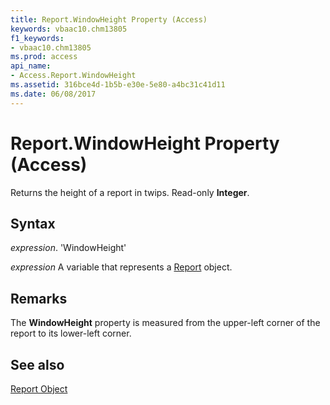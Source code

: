 ```yaml
---
title: Report.WindowHeight Property (Access)
keywords: vbaac10.chm13805
f1_keywords:
- vbaac10.chm13805
ms.prod: access
api_name:
- Access.Report.WindowHeight
ms.assetid: 316bce4d-1b5b-e30e-5e80-a4bc31c41d11
ms.date: 06/08/2017
---
```



# Report.WindowHeight Property (Access)

Returns the height of a report in twips. Read-only  **Integer**.


## Syntax

 _expression_. 'WindowHeight'

 _expression_ A variable that represents a [Report](./Access.Report.md) object.


## Remarks

The  **WindowHeight** property is measured from the upper-left corner of the report to its lower-left corner.


## See also


[Report Object](Access.Report.md)

